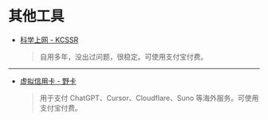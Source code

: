 # 其他工具

- [科学上网 - KCSSR](https://卡车.net/auth/register?code=FFKU)

  > 自用多年，没出过问题，很稳定。可使用支付宝付费。

---

- [虚拟信用卡 - 野卡](https://yeka.ai/i/OONNE)
  > 用于支付 ChatGPT、Cursor、Cloudflare、Suno 等海外服务。可使用支付宝付费。
